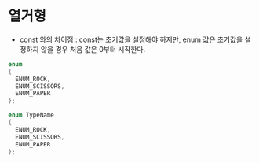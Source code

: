 # 열거형
- const 와의 차이점 : const는 초기값을 설정해야 하지만, enum 값은 초기값을 설정하지 않을 경우 처음 값은 0부터 시작한다.
```C++
enum
{
  ENUM_ROCK,
  ENUM_SCISSORS,
  ENUM_PAPER
};
```
```C++
enum TypeName
{
  ENUM_ROCK,
  ENUM_SCISSORS,
  ENUM_PAPER
};
```
